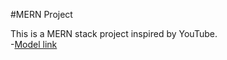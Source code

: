 #MERN Project

This is a MERN stack project inspired by YouTube.
<br/> -[Model link](https://app.eraser.io/workspace/YtPqZ1VogxGy1jzIDkzj)
